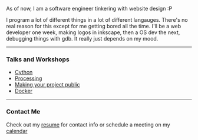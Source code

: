 
As of now, I am a software engineer tinkering with website design :P

I program a lot of different things in a lot of different langauges. There's no
real reason for this except for me getting bored all the time. I'll be a web
developer one week, making logos in inkscape, then a OS dev the next, debugging
things with gdb. It really just depends on my mood.

-----------------------------------

### Talks and Workshops

- [Cython](https://github.com/jonaylor89/Cython-RamDev)
- [Processing](https://github.com/jonaylor89/ProcessingWorkshop)
- [Making your project public](https://drive.google.com/drive/folders/1k58kFYEBEs6tcD9R-4UAY_Gixb3uj_2X?usp=sharing)
- [Docker](https://github.com/jonaylor89/LUG-Docker-Demo)

-----------------------------------

### Contact Me

Check out my <a href="resume">resume</a> for contact info or schedule a meeting on my <a href="https://x.ai/calendar/jonaylor">calendar</a>
